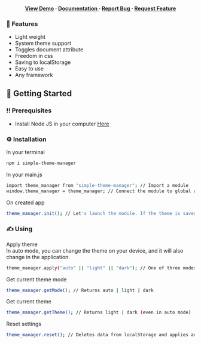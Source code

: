 <div align='center'>

<h4> <a href=https://paintedfriend.github.io/Simple-Theme-Manager/>View Demo</a> <span> · </span> <a href="https://github.com/Paintedfriend/Simple-Theme-Manager/blob/master/README.md"> Documentation </a> <span> · </span> <a href="https://github.com/Paintedfriend/Simple-Theme-Manager/issues"> Report Bug </a> <span> · </span> <a href="https://github.com/Paintedfriend/Simple-Theme-Manager/issues"> Request Feature </a> </h4>


</div>

### :dart: Features
- Light weight
- System theme support
- Toggles document attribute
- Freedom in css
- Saving to localStorage
- Easy to use
- Any framework

## :toolbox: Getting Started

### :bangbang: Prerequisites

- Install Node JS in your computer <a href="https://nodejs.org/en/">Here</a>

### :gear: Installation
In your terminal
```bash
npm i simple-theme-manager
```
In your main.js
```bash
import theme_manager from "simple-theme-manager"; // Import a module
window.theme_manager = theme_manager; // Connect the module to global access
```
On created app
```bash
theme_manager.init(); // Let's launch the module. If the theme is saved, it is applied. Otherwise, run in auto mode
```

### ✍️ Using
Apply theme <br>
In auto mode, you can change the theme on your device, and it will also change in the application.
```bash
theme_manager.apply("auto" || "light" || "dark"); // One of three modes is applied - auto, light or dark
```
Get current theme mode
```bash
theme_manager.getMode(); // Returns auto | light | dark
```
Get current theme
```bash
theme_manager.getTheme(); // Returns light | dark (even in auto mode)
```
Reset settings
```bash
theme_manager.reset(); // Deletes data from localStorage and applies auto mode
```
